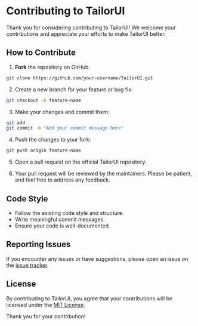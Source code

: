 # Contributing to TailorUI

Thank you for considering contributing to TailorUI! We welcome your contributions and appreciate your efforts to make TailorUI better.

## How to Contribute

1. **Fork** the repository on GitHub.

```bash
git clone https://github.com/your-username/TailorUI.git
```

2. Create a new branch for your feature or bug fix:

```bash
git checkout -b feature-name
```

3. Make your changes and commit them:

```bash
git add .
git commit -m "Add your commit message here"
```

4. Push the changes to your fork:

```bash
git push origin feature-name
```

5. Open a pull request on the official TailorUI repository.

6. Your pull request will be reviewed by the maintainers. Please be patient, and feel free to address any feedback.

## Code Style

- Follow the existing code style and structure.
- Write meaningful commit messages.
- Ensure your code is well-documented.

## Reporting Issues

If you encounter any issues or have suggestions, please open an issue on the [issue tracker](https://github.com/TailorUI/TailorUI/issues).

## License

By contributing to TailorUI, you agree that your contributions will be licensed under the [MIT License](LICENSE).

Thank you for your contribution!
